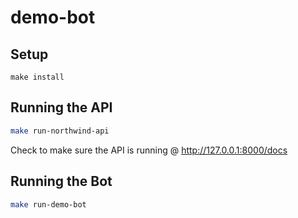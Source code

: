 # demo-bot

## Setup

```
make install
```

## Running the API

```bash
make run-northwind-api
```

Check to make sure the API is running @ http://127.0.0.1:8000/docs

## Running the Bot

```bash
make run-demo-bot
```

